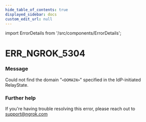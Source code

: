 ```yaml
---
hide_table_of_contents: true
displayed_sidebar: docs
custom_edit_url: null
---
```


import ErrorDetails from '/src/components/ErrorDetails';

# ERR_NGROK_5304

### Message
Could not find the domain "`<DOMAIN>`" specified in the IdP-initiated RelayState.

### Further help
If you're having trouble resolving this error, please reach out to [support@ngrok.com](mailto:support@ngrok.com?subject=Help%20with%20ERR_NGROK_5304)

<ErrorDetails error='err_ngrok_5304' />
